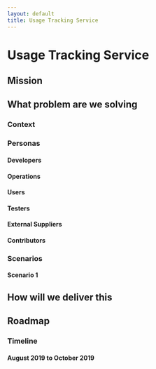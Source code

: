 ```yaml
---
layout: default
title: Usage Tracking Service
---
```


# Usage Tracking Service

## Mission

## What problem are we solving

### Context

### Personas

#### Developers
#### Operations
#### Users
#### Testers
#### External Suppliers
#### Contributors

### Scenarios

#### Scenario 1

## How will we deliver this

## Roadmap

### Timeline

#### August 2019 to October 2019
